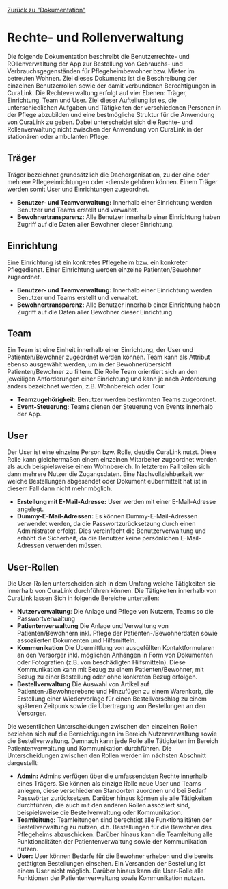 [Zurück zu "Dokumentation"](README.md)

# Rechte- und Rollenverwaltung
Die folgende Dokumentation beschreibt die Benutzerrechte- und ROllenverwaltung der App zur Bestellung von Gebrauchs- und Verbrauchsgegenständen für Pflegeheimbewohner bzw. Mieter im betreuten Wohnen. Ziel dieses Dokuments ist die Beschreibung der einzelnen Benutzerrollen sowie der damit verbundenen Berechtigungen in CuraLink. Die Rechteverwaltung erfolgt auf vier Ebenen: Träger, Einrichtung, Team und User. Ziel dieser Aufteilung ist es, die unterschiedlichen Aufgaben und Tätigkeiten der verschiedenen Personen in der Pflege abzubilden und eine bestmögliche Struktur für die Anwendung von CuraLink zu geben. Dabei unterscheidet sich die Rechte- und Rollenverwaltung nicht zwischen der Anwendung von CuraLink in der stationären oder ambulanten Pflege. 

## Träger
Träger bezeichnet grundsätzlich die Dachorganisation, zu der eine oder mehrere Pflegeeinrichtungen oder -dienste gehören können. Einem Träger werden somit User und Einrichtungen zugeordnet.  
* **Benutzer- und Teamverwaltung:** Innerhalb einer Einrichtung werden Benutzer und Teams erstellt und verwaltet.
* **Bewohnertransparenz:** Alle Benutzer innerhalb einer Einrichtung haben Zugriff auf die Daten aller Bewohner dieser Einrichtung.

## Einrichtung
Eine Einrichtung ist ein konkretes Pflegeheim bzw. ein konkreter Pflegedienst. Einer Einrichtung werden einzelne Patienten/Bewohner zugeordnet.  
* **Benutzer- und Teamverwaltung:** Innerhalb einer Einrichtung werden Benutzer und Teams erstellt und verwaltet.
* **Bewohnertransparenz:** Alle Benutzer innerhalb einer Einrichtung haben Zugriff auf die Daten aller Bewohner dieser Einrichtung.

## Team
Ein Team ist eine Einheit innerhalb einer Einrichtung, der User und Patienten/Bewohner zugeordnet werden können. Team kann als Attribut ebenso ausgewählt werden, um in der Bewohnerübersicht Patienten/Bewohner zu filtern. Die Rolle Team orientiert sich an den jeweiligen Anforderungen einer Einrichtung und kann je nach Anforderung anders bezeichnet werden, z.B. Wohnbereich oder Tour.  
* **Teamzugehörigkeit:** Benutzer werden bestimmten Teams zugeordnet.
* **Event-Steuerung:** Teams dienen der Steuerung von Events innerhalb der App.

## User
Der User ist eine einzelne Person bzw. Rolle, der/die CuraLink nutzt. Diese Rolle kann gleichermaßen einem einzelnen Mitarbeiter zugeordnet werden als auch beispielsweise einem Wohnbereich. In letzterem Fall teilen sich dann mehrere Nutzer die Zugangsdaten. Eine Nachvollziehbarkeit wer welche Bestellungen abgesendet oder Dokument eübermittelt hat ist in diesem Fall dann nicht mehr möglich.
- **Erstellung mit E-Mail-Adresse:** User werden mit einer E-Mail-Adresse angelegt.
- **Dummy-E-Mail-Adressen:** Es können Dummy-E-Mail-Adressen verwendet werden, da die Passwortzurücksetzung durch einen Administrator erfolgt. Dies vereinfacht die Benutzerverwaltung und erhöht die Sicherheit, da die Benutzer keine persönlichen E-Mail-Adressen verwenden müssen.

## User-Rollen
Die User-Rollen unterscheiden sich in dem Umfang welche Tätigkeiten sie innerhalb von CuraLink durchführen können. Die Tätigkeiten innerhalb von CuraLink lassen Sich in folgende Bereiche unterteilen: 
* **Nutzerverwaltung**: Die Anlage und Pflege von Nutzern, Teams so die Passwortverwaltung
* **Patientenverwaltung** Die Anlage und Verwaltung von Patienten/Bewohnern inkl. Pflege der Patienten-/Bewohnerdaten sowie assoziierten Dokumenten und Hilfsmitteln.
* **Kommunikation** Die Übermittlung von ausgefüllten Kontaktformularen an den Versorger inkl. möglichen Anhängen in Form von Dokumenten oder Fotografien (z.B. von beschädigten Hilfsmitteln). Diese Kommunikation kann mit Bezug zu einem Patienten/Bewohner, mit Bezug zu einer Bestellung oder ohne konkreten Bezug erfolgen. 
* **Bestellverwaltung** Die Auswahl von Artikel auf Patienten-/Bewohnerebene und Hinzufügen zu einem Warenkorb, die Erstellung einer Wiedervorlage für einen Bestellvorschlag zu einem späteren Zeitpunk sowie die Übertragung von Bestellungen an den Versorger.

Die wesentlichen Unterscheidungen zwischen den einzelnen Rollen beziehen sich auf die Bereichtigungen im Bereich Nutzerverwaltung sowie die Bestellverwaltung. 
Demnach kann jede Rolle alle Tätigkeiten im Bereich Patientenverwaltung und Kommunikation durchführen. Die Unterscheidungen zwischen den Rollen werden im nächsten Abschnitt dargestellt:  

* **Admin:** Admins verfügen über die umfassendsten Rechte innerhalb eines Trägers. Sie können als einzige Rolle neue User und Teams anlegen, diese verschiedenen Standorten zuordnen und bei Bedarf Passwörter zurücksetzen. Darüber hinaus können sie alle Tätigkeiten durchführen, die auch mit den anderen Rollen assoziiert sind, beispielsweise die Bestellverwaltung oder Kommunikation. 
* **Teamleitung:** Teamleitungen sind berechtigt alle Funktionalitäten der Bestellverwaltung zu nutzen, d.h. Bestellungen für die Bewohner des Pflegeheims abzuschicken. Darüber hinaus kann die Teamleitung alle Funktionalitäten der Patientenverwaltung sowie der Kommunikation nutzen. 
* **User:** User können Bedarfe für die Bewohner erheben und die bereits getätigten Bestellungen einsehen. Ein Versanden der Bestellung ist einem User nicht möglich. Darüber hinaus kann die User-Rolle alle Funktionen der Patientenverwaltung sowie Kommunikation nutzen. 
